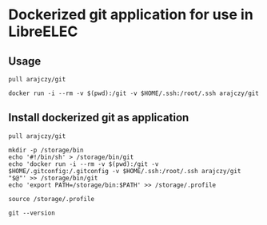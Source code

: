 # Dockerized git application for use in LibreELEC

## Usage

`pull arajczy/git`

`docker run -i --rm -v $(pwd):/git -v $HOME/.ssh:/root/.ssh arajczy/git`

## Install dockerized git as application

```shell
pull arajczy/git

mkdir -p /storage/bin
echo '#!/bin/sh' > /storage/bin/git
echo 'docker run -i --rm -v $(pwd):/git -v $HOME/.gitconfig:/.gitconfig -v $HOME/.ssh:/root/.ssh arajczy/git "$@"' >> /storage/bin/git
echo 'export PATH=/storage/bin:$PATH' >> /storage/.profile

source /storage/.profile

git --version
```

